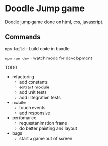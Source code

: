# Doodle Jump game

Doodle jump game clone on html, css, javascript.

## Commands

`npm build` - build code in bundle

`npm run dev` - watch mode for development

TODO

- refactoring
  - add constants
  - extract module
  - add unit tests
  - add integration tests
- mobile
  - touch events
  - add responsive
- perfomance
  - requestanimation frame
  - do better painting and layout
- bugs
  - start a game out of screen
